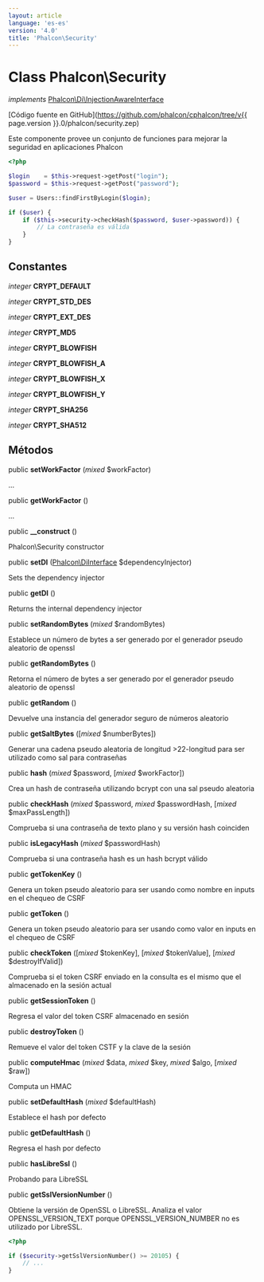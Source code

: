 ```yaml
---
layout: article
language: 'es-es'
version: '4.0'
title: 'Phalcon\Security'
---
```

# Class **Phalcon\Security**

*implements* [Phalcon\Di\InjectionAwareInterface](Phalcon_Di_InjectionAwareInterface)

[Código fuente en GitHub](https://github.com/phalcon/cphalcon/tree/v{{ page.version }}.0/phalcon/security.zep)

Este componente provee un conjunto de funciones para mejorar la seguridad en aplicaciones Phalcon

```php
<?php

$login    = $this->request->getPost("login");
$password = $this->request->getPost("password");

$user = Users::findFirstByLogin($login);

if ($user) {
    if ($this->security->checkHash($password, $user->password)) {
        // La contraseña es válida
    }
}

```

## Constantes

*integer* **CRYPT_DEFAULT**

*integer* **CRYPT_STD_DES**

*integer* **CRYPT_EXT_DES**

*integer* **CRYPT_MD5**

*integer* **CRYPT_BLOWFISH**

*integer* **CRYPT_BLOWFISH_A**

*integer* **CRYPT_BLOWFISH_X**

*integer* **CRYPT_BLOWFISH_Y**

*integer* **CRYPT_SHA256**

*integer* **CRYPT_SHA512**

## Métodos

public **setWorkFactor** (*mixed* $workFactor)

...

public **getWorkFactor** ()

...

public **__construct** ()

Phalcon\Security constructor

public **setDI** ([Phalcon\DiInterface](Phalcon_DiInterface) $dependencyInjector)

Sets the dependency injector

public **getDI** ()

Returns the internal dependency injector

public **setRandomBytes** (*mixed* $randomBytes)

Establece un número de bytes a ser generado por el generador pseudo aleatorio de openssl

public **getRandomBytes** ()

Retorna el número de bytes a ser generado por el generador pseudo aleatorio de openssl

public **getRandom** ()

Devuelve una instancia del generador seguro de números aleatorio

public **getSaltBytes** ([*mixed* $numberBytes])

Generar una cadena pseudo aleatoria de longitud >22-longitud para ser utilizado como sal para contraseñas

public **hash** (*mixed* $password, [*mixed* $workFactor])

Crea un hash de contraseña utilizando bcrypt con una sal pseudo aleatoria

public **checkHash** (*mixed* $password, *mixed* $passwordHash, [*mixed* $maxPassLength])

Comprueba si una contraseña de texto plano y su versión hash coinciden

public **isLegacyHash** (*mixed* $passwordHash)

Comprueba si una contraseña hash es un hash bcrypt válido

public **getTokenKey** ()

Genera un token pseudo aleatorio para ser usando como nombre en inputs en el chequeo de CSRF

public **getToken** ()

Genera un token pseudo aleatorio para ser usando como valor en inputs en el chequeo de CSRF

public **checkToken** ([*mixed* $tokenKey], [*mixed* $tokenValue], [*mixed* $destroyIfValid])

Comprueba si el token CSRF enviado en la consulta es el mismo que el almacenado en la sesión actual

public **getSessionToken** ()

Regresa el valor del token CSRF almacenado en sesión

public **destroyToken** ()

Remueve el valor del token CSTF y la clave de la sesión

public **computeHmac** (*mixed* $data, *mixed* $key, *mixed* $algo, [*mixed* $raw])

Computa un HMAC

public **setDefaultHash** (*mixed* $defaultHash)

Establece el hash por defecto

public **getDefaultHash** ()

Regresa el hash por defecto

public **hasLibreSsl** ()

Probando para LibreSSL

public **getSslVersionNumber** ()

Obtiene la versión de OpenSSL o LibreSSL. Analiza el valor OPENSSL_VERSION_TEXT porque OPENSSL_VERSION_NUMBER no es utilizado por LibreSSL.

```php
<?php

if ($security->getSslVersionNumber() >= 20105) {
    // ...
}

```